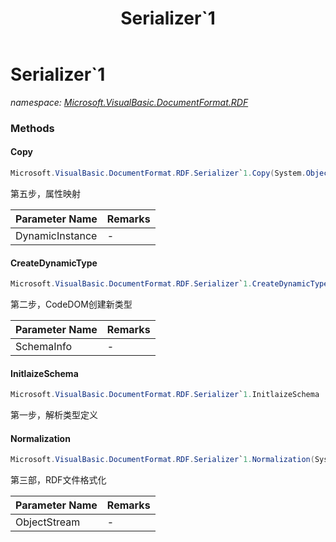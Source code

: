 ﻿---
title: Serializer`1
---

# Serializer`1
_namespace: [Microsoft.VisualBasic.DocumentFormat.RDF](N-Microsoft.VisualBasic.DocumentFormat.RDF.html)_



### Methods

#### Copy
```csharp
Microsoft.VisualBasic.DocumentFormat.RDF.Serializer`1.Copy(System.Object)
```
第五步，属性映射

|Parameter Name|Remarks|
|--------------|-------|
|DynamicInstance|-|


#### CreateDynamicType
```csharp
Microsoft.VisualBasic.DocumentFormat.RDF.Serializer`1.CreateDynamicType(Microsoft.VisualBasic.DocumentFormat.RDF.Schema)
```
第二步，CodeDOM创建新类型

|Parameter Name|Remarks|
|--------------|-------|
|SchemaInfo|-|


#### InitlaizeSchema
```csharp
Microsoft.VisualBasic.DocumentFormat.RDF.Serializer`1.InitlaizeSchema
```
第一步，解析类型定义

#### Normalization
```csharp
Microsoft.VisualBasic.DocumentFormat.RDF.Serializer`1.Normalization(System.Text.StringBuilder)
```
第三部，RDF文件格式化

|Parameter Name|Remarks|
|--------------|-------|
|ObjectStream|-|






